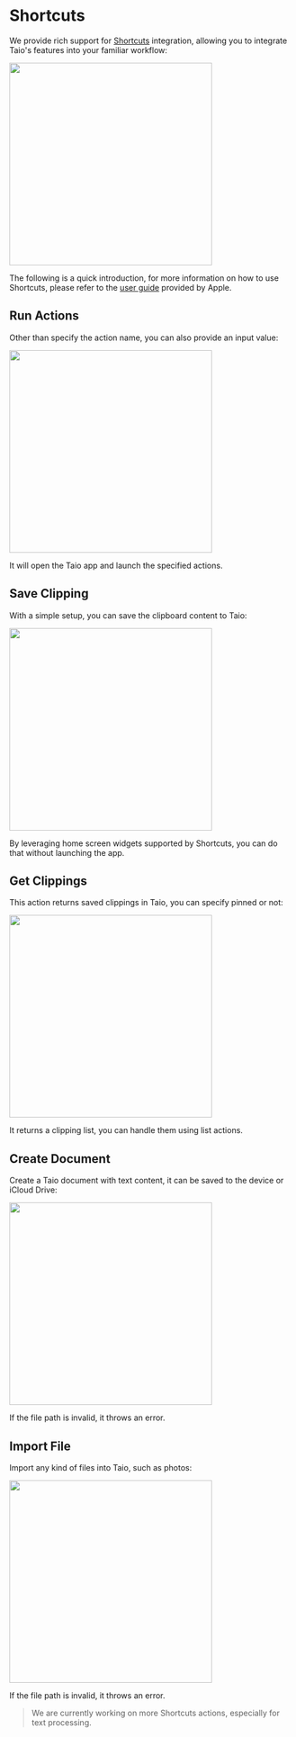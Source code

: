 # Shortcuts

We provide rich support for [Shortcuts](https://apps.apple.com/us/app/id915249334) integration, allowing you to integrate Taio's features into your familiar workflow:

<img src="/integration/assets/IMG_1.png" width="360" />

The following is a quick introduction, for more information on how to use Shortcuts, please refer to the [user guide](https://support.apple.com/en-sg/guide/shortcuts/welcome/ios) provided by Apple.

## Run Actions

Other than specify the action name, you can also provide an input value:

<img src="/integration/assets/IMG_2.png" width="360" />

It will open the Taio app and launch the specified actions.

## Save Clipping

With a simple setup, you can save the clipboard content to Taio:

<img src="/integration/assets/IMG_3.png" width="360" />

By leveraging home screen widgets supported by Shortcuts, you can do that without launching the app.

## Get Clippings

This action returns saved clippings in Taio, you can specify pinned or not:

<img src="/integration/assets/IMG_4.png" width="360" />

It returns a clipping list, you can handle them using list actions.

## Create Document

Create a Taio document with text content, it can be saved to the device or iCloud Drive:

<img src="/integration/assets/IMG_5.png" width="360" />

If the file path is invalid, it throws an error.

## Import File

Import any kind of files into Taio, such as photos:

<img src="/integration/assets/IMG_6.png" width="360" />

If the file path is invalid, it throws an error.

> We are currently working on more Shortcuts actions, especially for text processing.
